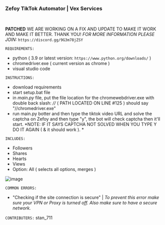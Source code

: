 <h3>Zefoy TikTok Automator | Vex Services</h3>&nbsp;

**PATCHED** WE ARE WORKING ON A FIX AND UPDATE TO MAKE IT WORK AND MAKE IT BETTER. THANK YOU!
*FOR MORE INFORMATION PLEASE JOIN:* `https://discord.gg/9G3m78jZSY`

`REQUIREMENTS:`
- python ( 3.9 or latest version: `https://www.python.org/downloads/` )
- chromedriver.exe ( current version as chrome )
- visual studio code

`INSTRUCTIONS:`
- download requirements
- start setup.bat file
- in *main.py* file, put the file location for the chromewebdriver.exe with double back slash: *//* ( PATH LOCATED ON LINE #125 ) should say "//chromedriver.exe"
- run main.py botter and then type the tiktok video URL and solve the captcha on Zefoy and then type "y", the bot will check captcha then it'll start.
*NOTE: IF IT SAYS CAPTCHA NOT SOLVED WHEN YOU TYPE Y DO IT AGAIN ( & it should work ). *

`INCLUDES:`
- Followers
- Shares
- Hearts
- Views
- Option: All ( selects all options, merges )

![image](https://user-images.githubusercontent.com/104242556/201496694-2920cf4d-b9e0-4d24-b98a-b8a0de9e7589.png)

`COMMON ERRORS:`
- "Checking if the site connection is secure"
| *To prevent this error make sure your VPN or Proxy is turned off. Also make sure to have a secure network.*

`CONTRIBUTERS:`
stan_711
